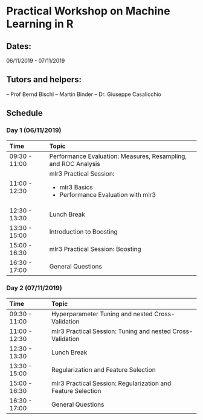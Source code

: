 # Practical Workshop on Machine Learning in R

## Dates:
06/11/2019 - 07/11/2019

## Tutors and helpers:
– Prof Bernd Bischl
– Martin Binder
– Dr. Giuseppe Casalicchio

## Schedule

### Day 1 (06/11/2019)

| Time | Topic                        |
| :-   | :---------------             |
| 09:30 - 11:00 | Performance Evaluation: Measures, Resampling, and ROC Analysis |
| 11:00 - 12:30 | mlr3 Practical Session: <ul><li>mlr3 Basics</li><li>Performance Evaluation with mlr3</li></ul> |
| 12:30 - 13:30 | Lunch Break |
| 13:30 - 15:00 | Introduction to Boosting |
| 15:00 - 16:30 | mlr3 Practical Session: Boosting |
| 16:30 - 17:00 | General Questions |

### Day 2 (07/11/2019)

| Time | Topic                        |
| :-   | :---------------             |
| 09:30 - 11:00 | Hyperparameter Tuning and nested Cross-Validation |
| 11:00 - 12:30 | mlr3 Practical Session: Tuning and nested Cross-Validation |
| 12:30 - 13:30 | Lunch Break |
| 13:30 - 15:00 | Regularization and Feature Selection |
| 15:00 - 16:30 | mlr3 Practical Session: Regularization and Feature Selection |
| 16:30 - 17:00 | General Questions |

